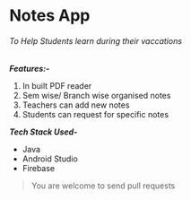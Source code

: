 # Notes App

###### To Help Students learn during their vaccations

***Features:-***
1. In built PDF reader
2. Sem wise/ Branch wise organised notes
3. Teachers can add new notes
4. Students can request for specific notes


***Tech Stack Used-***
- Java
- Android Studio
- Firebase

> You are welcome to send pull requests
